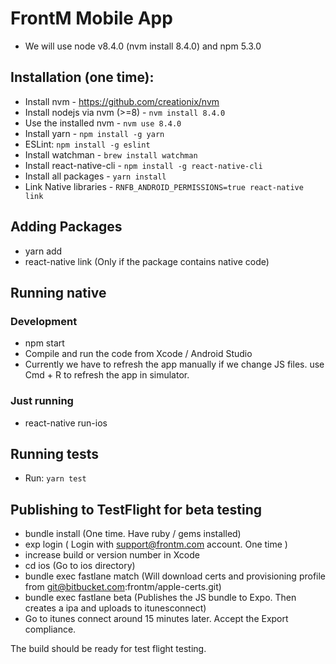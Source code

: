 
# FrontM Mobile App

* We will use node v8.4.0 (nvm install 8.4.0) and npm 5.3.0

## Installation (one time):

* Install nvm - https://github.com/creationix/nvm
* Install nodejs via nvm (>=8) - `nvm install 8.4.0`
* Use the installed nvm - `nvm use 8.4.0`
* Install yarn - `npm install -g yarn`
* ESLint: `npm install -g eslint`
* Install watchman - `brew install watchman`
* Install react-native-cli - `npm install -g react-native-cli`
* Install all packages - `yarn install`
* Link Native libraries - `RNFB_ANDROID_PERMISSIONS=true react-native link`


## Adding Packages
* yarn add <package-name>
* react-native link (Only if the package contains native code)

## Running native
### Development
* npm start
* Compile and run the code from Xcode / Android Studio
* Currently we have to refresh the app manually if we change JS files. use Cmd + R to refresh the app in simulator.

### Just running
* react-native run-ios

## Running tests
* Run: `yarn test`


## Publishing to TestFlight for beta testing

* bundle install (One time. Have ruby / gems installed)
* exp login ( Login with support@frontm.com account. One time )
* increase build or version number in Xcode
* cd ios (Go to ios directory)
* bundle exec fastlane match (Will download certs and provisioning profile from git@bitbucket.com:frontm/apple-certs.git)
* bundle exec fastlane beta (Publishes the JS bundle to Expo. Then creates a ipa and uploads to itunesconnect)
* Go to itunes connect around 15 minutes later. Accept the Export compliance.

The build should be ready for test flight testing.
